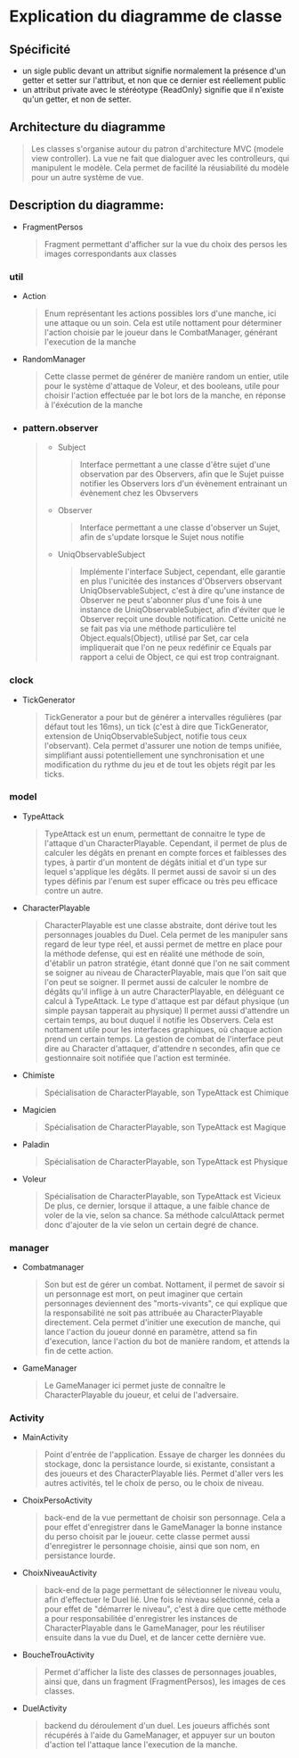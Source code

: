 # Explication du diagramme de classe

## Spécificité
*   un sigle public devant un attribut signifie normalement la présence d'un getter et setter sur l'attribut, et non que ce dernier est réellement public
*   un attribut private avec le stéréotype {ReadOnly} signifie que il n'existe qu'un getter, et non de setter.

## Architecture du diagramme
>
> Les classes s'organise autour du patron d'architecture MVC (modele view controller). La vue ne fait que dialoguer avec les controlleurs, qui manipulent le modèle. Cela permet de facilité la réusiabilité
> du modèle pour un autre système de vue.
>

## Description du diagramme:

*   FragmentPersos
    >
    > Fragment permettant d'afficher sur la vue du choix des persos les images correspondants aux classes
    >

### util
*   Action
    > 
    > Enum représentant les actions possibles lors d'une manche, ici une attaque ou un soin. Cela est utile nottament pour déterminer l'action choisie par le joueur dans le CombatManager,
    > générant l'execution de la manche
    >
*   RandomManager
    >
    > Cette classe permet de générer de manière random un entier, utile pour le système d'attaque de Voleur, et des booleans, utile pour choisir l'action effectuée par le bot lors de la manche,
    > en réponse à l'éxécution de la manche
    >
*   ### pattern.observer
    >
    > *   Subject
    >     > Interface permettant a une classe d'être sujet d'une observation par des Observers, afin que le Sujet puisse notifier les Observers lors d'un évènement entrainant un évènement chez les Obvservers
    > *   Observer
    >     > Interface permettant a une classe d'observer un Sujet, afin de s'update lorsque le Sujet nous notifie
    > *   UniqObservableSubject
    >     > Implémente l'interface Subject, cependant, elle garantie en plus l'unicitée des instances d'Observers observant UniqObservableSubject, c'est à dire qu'une instance de Observer ne peut s'abonner
    >     > plus d'une fois à une instance de UniqObservableSubject, afin d'éviter que le Observer reçoit une double notification. Cette unicité ne se fait pas via une méthode particulière tel
    >     > Object.equals(Object), utilisé par Set, car cela impliquerait que l'on ne peux redéfinir ce Equals par rapport a celui de Object, ce qui est trop contraignant.
    >
    
### clock
*   TickGenerator
    >
    > TickGenerator a pour but de générer a intervalles régulières (par défaut tout les 16ms), un tick (c'est à dire que TickGenerator, extension de UniqObservableSubject, notifie tous ceux l'observant).
    > Cela permet d'assurer une notion de temps unifiée, simplifiant aussi potentiellement une synchronisation et une modification du rythme du jeu et de tout les objets régit par les ticks.
    >
    
### model
*   TypeAttack
    >
    > TypeAttack est un enum, permettant de connaitre le type de l'attaque d'un CharacterPlayable. Cependant, il permet de plus de calculer les dégâts en prenant en compte forces et faiblesses des types,
    > à partir d'un montent de dégâts initial et d'un type sur lequel s'applique les dégâts. Il permet aussi de savoir si un des types définis par l'enum est super efficace ou très peu efficace contre un autre.
    >
*   CharacterPlayable
    >
    > CharacterPlayable est une classe abstraite, dont dérive tout les personnages jouables du Duel. Cela permet de les manipuler sans regard de leur type réel, et aussi permet de mettre en place pour la
    > méthode defense, qui est en réalité une méthode de soin, d'établir un patron stratégie, étant donné que l'on ne sait comment se soigner au niveau de CharacterPlayable, mais que l'on sait que l'on peut se soigner.
    > Il permet aussi de calculer le nombre de dégâts qu'il inflige à un autre CharacterPlayable, en déléguant ce calcul à TypeAttack. Le type d'attaque est par défaut physique (un simple paysan tapperait au physique)
    > Il permet aussi d'attendre un certain temps, au bout duquel il notifie les Observers. Cela est nottament utile pour les interfaces graphiques, où chaque action prend un certain temps.
    > La gestion de combat de l'interface peut dire au Character d'attaquer, d'attendre n secondes, afin que ce gestionnaire soit notifiée que l'action est terminée.
    >
*   Chimiste
    > Spécialisation de CharacterPlayable, son TypeAttack est Chimique
*   Magicien
    > Spécialisation de CharacterPlayable, son TypeAttack est Magique
*   Paladin
    > Spécialisation de CharacterPlayable, son TypeAttack est Physique
*   Voleur
    > Spécialisation de CharacterPlayable, son TypeAttack est Vicieux
    > De plus, ce dernier, lorsque il attaque, a une faible chance de voler de la vie, selon sa chance. Sa méthode calculAttack permet donc d'ajouter de la vie selon un certain degré de chance.
    >

### manager
*   Combatmanager
    >
    > Son but est de gérer un combat. Nottament, il permet de savoir si un personnage est mort, on peut imaginer que certain personnages deviennent des "morts-vivants", ce qui explique que la responsabilité ne
    > soit pas attribuée au CharacterPlayable directement. Cela permet d'initier une execution de manche, qui lance l'action du joueur donné en paramètre, attend sa fin d'execution, lance l'action du bot de
    > manière random, et attends la fin de cette action.
    >
*   GameManager
    >
    > Le GameManager ici permet juste de connaître le CharacterPlayable du joueur, et celui de l'adversaire.
    >

### Activity
*   MainActivity
    >
    > Point d'entrée de l'application. Essaye de charger les données du stockage, donc la persistance lourde, si existante, consistant a des joueurs et des CharacterPlayable liés.
    > Permet d'aller vers les autres activités, tel le choix de perso, ou le choix de niveau.
    >
*   ChoixPersoActivity
    >
    > back-end de la vue permettant de choisir son personnage. Cela a pour effet d'enregistrer dans le GameManager la bonne instance du perso choisit par le joueur.
    > cette classe permet aussi d'enregistrer le personnage choisie, ainsi que son nom, en persistance lourde.
    >
*   ChoixNiveauActivity
    >
    > back-end de la page permettant de sélectionner le niveau voulu, afin d'effectuer le Duel lié. Une fois le niveau sélectionné, cela a pour effet de "démarrer le niveau", c'est à dire que cette méthode a pour
    > responsabilitée d'enregistrer les instances de CharacterPlayable dans le GameManager, pour les réutiliser ensuite dans la vue du Duel, et de lancer cette dernière vue.
    >
*   BoucheTrouActivity
    >
    > Permet d'afficher la liste des classes de personnages jouables, ainsi que, dans un fragment (FragmentPersos), les images de ces classes.
    >
*   DuelActivity
    >
    > backend du déroulement d'un duel. Les joueurs affichés sont récupérés à l'aide du GameManager, et appuyer sur un bouton d'action tel l'attaque lance l'execution de la manche.
    >

